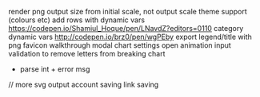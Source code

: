 render png output size from initial scale, not output scale
theme support (colours etc)
add rows with dynamic vars
  https://codepen.io/Shamiul_Hoque/pen/LNavdZ?editors=0110
category dynamic vars
  http://codepen.io/brz0/pen/wgPEby
export legend/title with png
favicon
walkthrough modal
chart settings open animation
input validation to remove letters from breaking chart
  - parse int + error msg

// more
svg output
account saving
link saving
